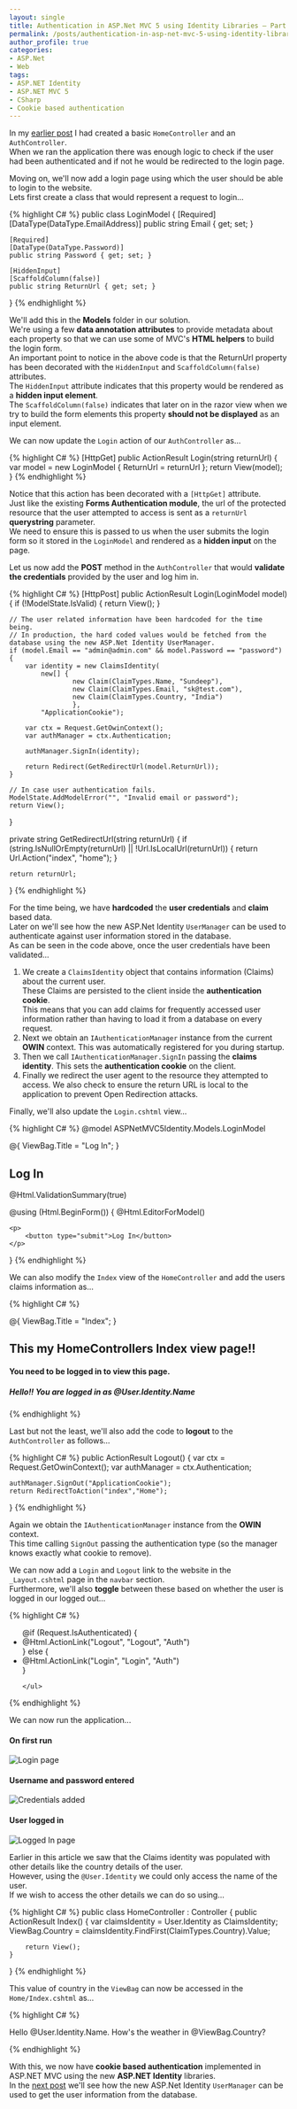 ```yaml
---
layout: single
title: Authentication in ASP.Net MVC 5 using Identity Libraries – Part 2
permalink: /posts/authentication-in-asp-net-mvc-5-using-identity-libraries-part-2/
author_profile: true
categories:
- ASP.Net
- Web
tags:
- ASP.NET Identity
- ASP.NET MVC 5
- CSharp
- Cookie based authentication
---
```


In my [earlier post][1] I had created a basic `HomeController` and an `AuthController`.  
When we ran the application there was enough logic to check if the user had been authenticated and if not he would be redirected to the login page.  

Moving on, we'll now add a login page using which the user should be able to login to the website.  
Lets first create a class that would represent a request to login...

{% highlight C# %}
public class LoginModel
{
	[Required]
	[DataType(DataType.EmailAddress)]
	public string Email { get; set; }

	[Required]
	[DataType(DataType.Password)]
	public string Password { get; set; }

	[HiddenInput]
	[ScaffoldColumn(false)]
	public string ReturnUrl { get; set; }
}
{% endhighlight %}  


We'll add this in the **Models** folder in our solution.  
We're using a few **data annotation attributes** to provide metadata about each property so that we can use some of MVC's **HTML helpers** to build the login form.  
An important point to notice in the above code is that the ReturnUrl property has been decorated with the `HiddenInput` and `ScaffoldColumn(false)` attributes.  
The `HiddenInput` attribute indicates that this property would be rendered as a **hidden input element**.  
The `ScaffoldColumn(false)` indicates that later on in the razor view when we try to build the form elements this property **should not be displayed** as an input element.  

We can now update the `Login` action of our `AuthController` as...

{% highlight C# %}
[HttpGet]
public ActionResult Login(string returnUrl)
{
	var model = new LoginModel
	{
		ReturnUrl = returnUrl
	};
	return View(model);
}
{% endhighlight %} 

Notice that this action has been decorated with a `[HttpGet]` attribute.  
Just like the existing **Forms Authentication module**, the url of the protected resource that the user attempted to access is sent as a `returnUrl` **querystring** parameter.  
We need to ensure this is passed to us when the user submits the login form so it stored in the `LoginModel` and rendered as a **hidden input** on the page.

Let us now add the **POST** method in the `AuthController` that would **validate the credentials** provided by the user and log him in.  


{% highlight C# %}
[HttpPost]
public ActionResult Login(LoginModel model)
{
	if (!ModelState.IsValid)
	{
		return View();
	}

	// The user related information have been hardcoded for the time being.
	// In production, the hard coded values would be fetched from the database using the new ASP.Net Identity UserManager.
	if (model.Email == "admin@admin.com" && model.Password == "password")
	{
		var identity = new ClaimsIdentity(
			new[] {
					new Claim(ClaimTypes.Name, "Sundeep"),
					new Claim(ClaimTypes.Email, "sk@test.com"),
					new Claim(ClaimTypes.Country, "India")
					},
			"ApplicationCookie");

		var ctx = Request.GetOwinContext();
		var authManager = ctx.Authentication;

		authManager.SignIn(identity);

		return Redirect(GetRedirectUrl(model.ReturnUrl));
	}

	// In case user authentication fails.
	ModelState.AddModelError("", "Invalid email or password");
	return View();
}

private string GetRedirectUrl(string returnUrl)
{
	if (string.IsNullOrEmpty(returnUrl) || !Url.IsLocalUrl(returnUrl))
	{
		return Url.Action("index", "home");
	}

	return returnUrl;
}
{% endhighlight %} 

For the time being, we have **hardcoded** the **user credentials** and **claim** based data.  
Later on we'll see how the new ASP.Net Identity `UserManager` can be used to authenticate against user information stored in the database.  
As can be seen in the code above, once the user credentials have been validated...  

1. We create a `ClaimsIdentity` object that contains information (Claims) about the current user.  
   These Claims are persisted to the client inside the **authentication cookie**.  
   This means that you can add claims for frequently accessed user information rather than having to load it from a database on every request.  
2. Next we obtain an `IAuthenticationManager` instance from the current **OWIN** context. 
   This was automatically registered for you during startup.
3. Then we call `IAuthenticationManager.SignIn` passing the **claims identity**. 
   This sets the **authentication cookie** on the client.
4. Finally we redirect the user agent to the resource they attempted to access. 
   We also check to ensure the return URL is local to the application to prevent Open Redirection attacks.  
   
Finally, we'll also update the `Login.cshtml` view...

{% highlight C# %}
@model ASPNetMVC5Identity.Models.LoginModel

@{
    ViewBag.Title = "Log In";
}

<h2>Log In</h2>

@Html.ValidationSummary(true)

@using (Html.BeginForm())
{
    @Html.EditorForModel()
    
    <p>
        <button type="submit">Log In</button>
    </p>
}
{% endhighlight %} 

We can also modify the `Index` view of the `HomeController` and add the users claims information as...


{% highlight C# %}

@{
    ViewBag.Title = "Index";
}

<h2>This my HomeControllers Index view page!!</h2>
<h4>You need to be logged in to view this page.</h4>

<h5>Hello!! You are logged in as @User.Identity.Name</h5>
{% endhighlight %} 


Last but not the least, we'll also add the code to **logout** to the `AuthController` as follows...  


{% highlight C# %}
public ActionResult Logout()
{
	var ctx = Request.GetOwinContext();
	var authManager = ctx.Authentication;

	authManager.SignOut("ApplicationCookie");
	return RedirectToAction("index","Home");
}
{% endhighlight %} 

Again we obtain the `IAuthenticationManager` instance from the **OWIN** context.  
This time calling `SignOut` passing the authentication type (so the manager knows exactly what cookie to remove).

We can now add a `Login` and `Logout` link to the website in the `_Layout.cshtml` page in the `navbar` section.  
Furthermore, we'll also **toggle** between these based on whether the user is logged in our logged out...


{% highlight C# %}
 <div class="navbar-collapse collapse">
	<ul class="nav navbar-nav">
		@if (Request.IsAuthenticated)
		{
			<li>@Html.ActionLink("Logout", "Logout", "Auth")</li>
		}
		else
		{
			<li>@Html.ActionLink("Login", "Login", "Auth")</li>
		}

	</ul>
</div>
{% endhighlight %} 


We can now run the application...

#### **On first run**  

<img src="/assets/images/blogs/ASPIdentity_Login.jpg" class="img-responsive" alt="Login page"/>  


#### **Username and password entered**  

<img src="/assets/images/blogs/ASPIdentity_CredsAdded.jpg" class="img-responsive" alt="Credentials added"/>  
  

#### **User logged in**  

<img src="/assets/images/blogs/ASPIdentity_LoggedIn.jpg" class="img-responsive" alt="Logged In page"/>  

 



Earlier in this article we saw that the Claims identity was populated with other details  like the country details of the user.  
However, using the `@User.Identity` we could only access the name of the user.  
If we wish to access the other details we can do so using...

{% highlight C# %}
public class HomeController : Controller
{
	public ActionResult Index()
	{
		var claimsIdentity = User.Identity as ClaimsIdentity;
		ViewBag.Country = claimsIdentity.FindFirst(ClaimTypes.Country).Value;
	
		return View();
	}
}
{% endhighlight %} 

This value of country in the `ViewBag` can now be accessed in the `Home/Index.cshtml` as...

{% highlight C# %}
<p>
  Hello @User.Identity.Name. How's the weather in @ViewBag.Country?
</p>
{% endhighlight %} 

With this, we now have **cookie based authentication** implemented in ASP.NET MVC using the new **ASP.NET Identity** libraries.  
In the [next post][2] we'll see how the new ASP.Net Identity `UserManager` can be used to get the user information from the database.

[1]: {{site.url}}/posts/authentication-in-asp-net-mvc-5-using-identity-libraries-part-1/
[2]: {{site.url}}/posts/authentication-in-asp-net-mvc-5-using-identity-libraries-part-3/
